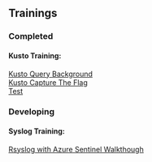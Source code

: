 ## Trainings


### Completed

#### Kusto Training:
[Kusto Query Background](Training/KQL-Background_Links_Understanding.md)    
[Kusto Capture The Flag](Training/KQL-CTF.md)  
[Test](Training/Test.md)

### Developing

#### Syslog Training:
[Rsyslog with Azure Sentinel Walkthough](Training/RSyslog-Walkthrough.md)
